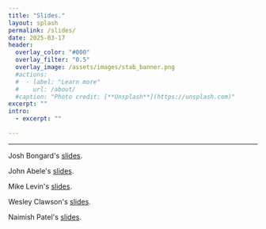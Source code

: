 ```yaml
---
title: "Slides."
layout: splash
permalink: /slides/
date: 2025-03-17
header:
  overlay_color: "#000"
  overlay_filter: "0.5"
  overlay_image: /assets/images/stab_banner.png
  #actions:
  #  - label: "Learn more"
  #    url: /about/
  #caption: "Photo credit: [**Unsplash**](https://unsplash.com)"
excerpt: ""
intro:
  - excerpt: ""

---
```

---

<p>Josh Bongard's <a href='https://drive.google.com/file/d/1fA1avJzWOuKGpmaXQMoj2JBwSfZSCGOT/view?usp=drive_link'>slides</a>.</p>

<p>John Abele's <a href='https://drive.google.com/file/d/1YZ2aaKXTehGOt0c6m2jNC93CwP6R6f7w/view?usp=drive_link'>slides</a>.</p>

<p>Mike Levin's <a href='https://drive.google.com/file/d/1fzlAbuMQUQ3z-03jah0Eg092WKN8eq6s/view?usp=drive_link'>slides</a>.</p>

<p>Wesley Clawson's <a href='https://docs.google.com/presentation/d/1-wLOZGUpxljVZx0Koglb4m7FVplw-H20/edit?usp=drive_link&ouid=113541045621049707214&rtpof=true&sd=true'>slides</a>.</p>

<p>Naimish Patel's <a href='https://drive.google.com/file/d/1_AJz20oiEKfMkNRiyR6_HXytxqCwz9rP/view?usp=drive_link'>slides</a>.</p>
